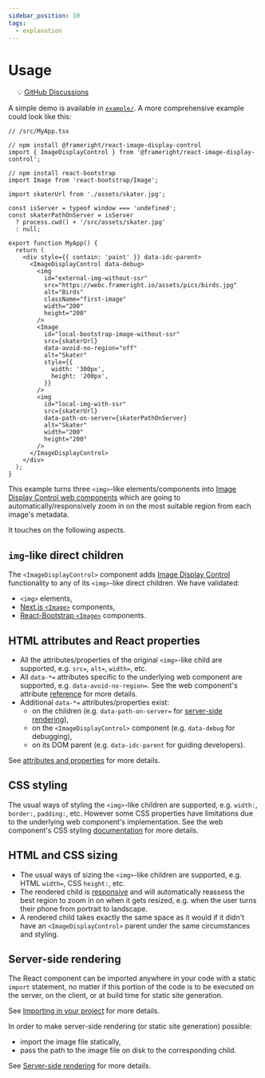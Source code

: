 ```yaml
---
sidebar_position: 10
tags:
  - explanation
---
```


# Usage

&emsp; :bulb: [GitHub Discussions](https://github.com/Frameright/react-image-display-control/discussions)

A simple demo is available in [`example/`](example). A more comprehensive
example could look like this:

```tsx
// /src/MyApp.tsx

// npm install @frameright/react-image-display-control
import { ImageDisplayControl } from '@frameright/react-image-display-control';

// npm install react-bootstrap
import Image from 'react-bootstrap/Image';

import skaterUrl from './assets/skater.jpg';

const isServer = typeof window === 'undefined';
const skaterPathOnServer = isServer
  ? process.cwd() + '/src/assets/skater.jpg'
  : null;

export function MyApp() {
  return (
    <div style={{ contain: 'paint' }} data-idc-parent>
      <ImageDisplayControl data-debug>
        <img
          id="external-img-without-ssr"
          src="https://webc.frameright.io/assets/pics/birds.jpg"
          alt="Birds"
          className="first-image"
          width="200"
          height="200"
        />
        <Image
          id="local-bootstrap-image-without-ssr"
          src={skaterUrl}
          data-avoid-no-region="off"
          alt="Skater"
          style={{
            width: '300px',
            height: '200px',
          }}
        />
        <img
          id="local-img-with-ssr"
          src={skaterUrl}
          data-path-on-server={skaterPathOnServer}
          alt="Skater"
          width="200"
          height="200"
        />
      </ImageDisplayControl>
    </div>
  );
}
```

This example turns three `<img>`-like elements/components into
[Image Display Control web components](/web-component)
which are going to automatically/responsively zoom in on the most suitable
region from each image's metadata.

It touches on the following aspects.

## `img`-like direct children

The `<ImageDisplayControl>` component adds
[Image Display Control](https://frameright.io) functionality to any of its
`<img>`-like direct children. We have validated:

- `<img>` elements,
- [Next.js `<Image>`](https://nextjs.org/docs/api-reference/next/image)
  components,
- [React-Bootstrap `<Image>`](https://react-bootstrap.github.io/components/images/)
  components.

## HTML attributes and React properties

- All the attributes/properties of the original `<img>`-like child are
  supported, e.g. `src=`, `alt=`, `width=`, etc.
- All `data-*=` attributes specific to the underlying web component are
  supported, e.g. `data-avoid-no-region=`. See the web component's attribute
  [reference](/web-component/attribute-ref)
  for more details.
- Additional `data-*=` attributes/properties exist:
  - on the children (e.g. `data-path-on-server=` for
    [server-side rendering](ssr)),
  - on the `<ImageDisplayControl>` component (e.g. `data-debug` for debugging),
  - on its DOM parent (e.g. `data-idc-parent` for guiding developers).

See [attributes and properties](attributes) for more details.

## CSS styling

The usual ways of styling the `<img>`-like children are supported, e.g.
`width:`, `border:`, `padding:`, etc. However some CSS properties have
limitations due to the underlying web component's implementation. See the web
component's CSS styling
[documentation](/web-component/styling) for more details.

## HTML and CSS sizing

- The usual ways of sizing the `<img>`-like children are supported, e.g.
  HTML `width=`, CSS `height:`, etc.
- The rendered child is
  [responsive](https://developer.mozilla.org/en-US/docs/Learn/CSS/CSS_layout/Responsive_Design)
  and will automatically reassess the best region to zoom in on when it gets
  resized, e.g. when the user turns their phone from portrait to landscape.
- A rendered child takes exactly the same space as it would if it didn't have an
  `<ImageDisplayControl>` parent under the same circumstances and styling.

## Server-side rendering

The React component can be imported anywhere in your code with a static
`import` statement, no matter if this portion of the code is to be executed on
the server, on the client, or at build time for static site generation.

See [Importing in your project](importing) for more details.

In order to make server-side rendering (or static site generation) possible:

- import the image file statically,
- pass the path to the image file on disk to the corresponding child.

See [Server-side rendering](ssr) for more details.
